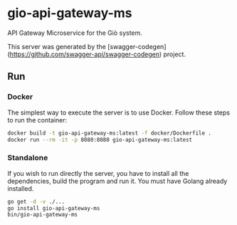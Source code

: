 # gio-api-gateway-ms
API Gateway Microservice for the Giò system.

This server was generated by the [swagger-codegen]
(https://github.com/swagger-api/swagger-codegen) project.

## Run

### Docker

The simplest way to execute the server is to use Docker.
Follow these steps to run the container:

```bash
docker build -t gio-api-gateway-ms:latest -f docker/Dockerfile .
docker run --rm -it -p 8080:8080 gio-api-gateway-ms:latest
```

### Standalone

If you wish to run directly the server, you have to install all the dependencies, build the program and run it. You must have Golang already installed.

```bash
go get -d -v ./...
go install gio-api-gateway-ms
bin/gio-api-gateway-ms
```

